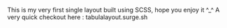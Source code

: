 This is my very first single layout built using SCSS, hope you enjoy it ^_^
A very quick checkout here : tabulalayout.surge.sh
